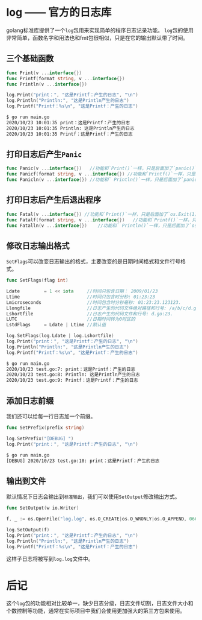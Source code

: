# log —— 官方的日志库

golang标准库提供了一个`log`包用来实现简单的程序日志记录功能。
`log`包的使用非常简单，函数名字和用法也和fmt包很相似，只是在它的输出默认带了时间。

## 三个基础函数

```go
func Print(v ...interface{})
func Printf(format string, v ...interface{})
func Println(v ...interface{})
```

```go
log.Print("print：", "这是Printf：产生的日志", "\n")
log.Println("Println:", "这是Println产生的日志")
log.Printf("Printf：%s\n", "这是Printf：产生的日志")
```

```bash
$ go run main.go
2020/10/23 10:01:35 print：这是Printf：产生的日志
2020/10/23 10:01:35 Println: 这是Println产生的日志
2020/10/23 10:01:35 Printf：这是Printf：产生的日志
```

## 打印日志后产生`Panic`

```go
func Panic(v ...interface{})   //功能和`Print()`一样，只是后面加了`panic()`.
func Panicf(format string, v ...interface{}) //功能和`Printf()`一样，只是后面加了`panic()`.
func Panicln(v ...interface{}) //功能和` Println()`一样，只是后面加了`panic()`.
```

## 打印日志后产生后退出程序

```go
func Fatal(v ...interface{}) //功能和`Print()`一样，只是后面加了`os.Exit(1)`.
func Fatalf(format string, v ...interface{})   //功能和`Printf()`一样，只是后面加了`os.Exit(1)`.
func Fatalln(v ...interface{})    //功能和` Println()`一样，只是后面加了`os.Exit(1)`.
```


## 修改日志输出格式

`SetFlags`可以改变日志输出的格式，主要改变的是日期时间格式和文件行号格式。

```go
func SetFlags(flag int)
```

```go
Ldate         = 1 << iota     //时间只包含日期： 2009/01/23
Ltime                         //时间只包含时分秒: 01:23:23
Lmicroseconds                 //时间包含时分秒毫秒: 01:23:23.123123.
Llongfile                     //日志产生的代码文件绝对路径和行号: /a/b/c/d.go:23
Lshortfile                    //日志产生的代码文件和行号: d.go:23.
LUTC                          //日期时间转为0时区的
LstdFlags     = Ldate | Ltime //默认值
```

```go
log.SetFlags(log.Ldate | log.Lshortfile)
log.Print("print：", "这是Printf：产生的日志", "\n")
log.Println("Println:", "这是Println产生的日志")
log.Printf("Printf：%s\n", "这是Printf：产生的日志")
```

```bash
$ go run main.go
2020/10/23 test.go:7: print：这是Printf：产生的日志
2020/10/23 test.go:8: Println: 这是Println产生的日志
2020/10/23 test.go:9: Printf：这是Printf：产生的日志
```

## 添加日志前缀

我们还可以给每一行日志加一个前缀。

```go
func SetPrefix(prefix string)
```

```go
log.SetPrefix("[DEBUG] ")
log.Print("print：", "这是Printf：产生的日志", "\n")
```

```bash
$ go run main.go
[DEBUG] 2020/10/23 test.go:10: print：这是Printf：产生的日志
```

## 输出到文件

默认情况下日志会输出到`标准输出`，我们可以使用`SetOutput`修改输出方式。

```go
func SetOutput(w io.Writer)
```

```go
f, _ := os.OpenFile("log.log", os.O_CREATE|os.O_WRONLY|os.O_APPEND, 0666)

log.SetOutput(f)
log.Print("print：", "这是Printf：产生的日志", "\n")
log.Println("Println:", "这是Println产生的日志")
log.Printf("Printf：%s\n", "这是Printf：产生的日志")
```    

这样子日志将被写到`log.log`文件中。


# 后记

这个`log`包的功能相对比较单一，缺少日志分级，日志文件切割，日志文件大小和个数控制等功能，通常在实际项目中我们会使用更加强大的第三方包来使用。

